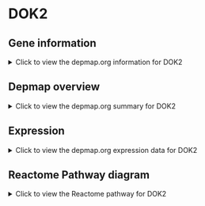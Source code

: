 <h1>DOK2</h1>

<h2>Gene information</h2>
<details>
  <summary>Click to view the depmap.org information for DOK2</summary>
  <p><a href="https://depmap.org/portal/gene/DOK2?tab=about" target="_BLANK">Open page in a new tab...</a></p>
  <iframe src="https://depmap.org/portal/gene/DOK2?tab=about" style="border:none;width:100%;height:800px"></iframe>
</details>

<h2>Depmap overview</h2>
<details>
  <summary>Click to view the depmap.org summary for DOK2</summary>
  <p><a href="https://depmap.org/portal/gene/DOK2?tab=overview" target="_BLANK">Open page in a new tab...</a></p>
  <iframe src="https://depmap.org/portal/gene/DOK2?tab=overview" style="border:none;width:100%;height:800px"></iframe>
</details>

<h2>Expression</h2>
<details>
  <summary>Click to view the depmap.org expression data for DOK2</summary>
  <p><a href="https://depmap.org/portal/gene/DOK2?tab=characterization" target="_BLANK">Open page in a new tab...</a></p>
  <iframe src="https://depmap.org/portal/gene/DOK2?tab=characterization" style="border:none;width:100%;height:800px"></iframe>
</details>



<h2>Reactome Pathway diagram</h2>
<details>
  <summary>Click to view the Reactome pathway for DOK2</summary>
  <p><a href="https://reactome.org/PathwayBrowser/#/R-HSA-8853659" target="_BLANK">Open page in a new tab...</a></p>
  <p>RET signaling</p>
<iframe src="https://reactome.org/PathwayBrowser/#/R-HSA-8853659" style="border:none;width:100%;height:800px"></iframe>
</details>



